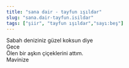 ```yaml
---
title: "sana dair - tayfun ışıldar"
slug: "sana.dair-tayfun.isildar"
tags: ["şiir", "tayfun ışıldar","sayı:beş"]
---
```


Sabah deniziniz güzel koksun diye\
Gece\
Ölen bir aşkın çiçeklerini attım.\
Mavinize
